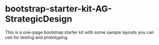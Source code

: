 # bootstrap-starter-kit-AG-StrategicDesign
This is a one-page bootstrap starter kit with some sample layouts you can use for testing and prototyping. 
